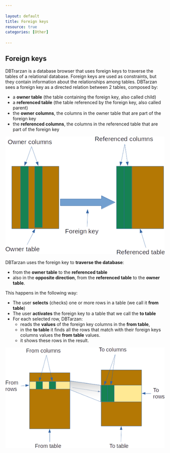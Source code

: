 ```yaml
---

layout: default
title: Foreign keys
resource: true
categories: [Other]

---
```


## Foreign keys

DBTrarzan is a database browser that uses foreign keys to traverse the tables of a relational database.
Foreign keys are used as constraints, but they contain information about the relationships among tables.
DBTarzan sees a foreign key as a directed relation between 2 tables, composed by:

- a **owner table** (the table containing the foreign key, also called child)
- a **referenced table** (the table referenced by the foreign key, also called parent)
- the **owner columns**, the columns in the owner table that are part of the foreign key
- the **referenced columns**, the columns in the referenced table that are part of the foreign key 

![Foreign key](images/foreignKey.png)

DBTarzan uses the foreign key to **traverse the database**:

- from the **owner table** to the **referenced table** 
- also in the **opposite direction**, from the **referenced table** to the **owner table**.

This happens in the following way:

- The user **selects** (checks) one or more rows in a table (we call it **from table**)
- The user **activates** the foreign key to a table that we call the **to table**
- For each selected row, DBTarzan:
    - reads the **values** of the foreign key columns in the **from table**, 
    - in the **to table** it finds all the rows that match with their foreign keys columns values the **from table** values.
    - it shows these rows in the result. 

![Foreign key rows](images/foreignKeyRows.png)